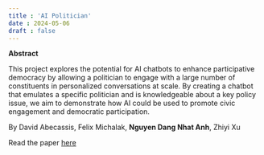 ```yaml
---
title : 'AI Politician'
date : 2024-05-06
draft : false 
---
```


**Abstract**

This project explores the potential for AI chatbots to enhance participative democracy by allowing a politician to engage with a large number of constituents in personalized conversations at scale. By creating a chatbot that emulates a specific politician and is knowledgeable about a key policy issue, we aim to demonstrate how AI could be used to promote civic engagement and democratic participation.

By David Abecassis, Felix Michalak, **Nguyen Dang Nhat Anh**, Zhiyi Xu


Read the paper [here](https://www.apartresearch.com/project/ai-politician) 
